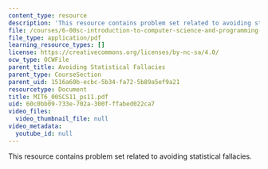 ```yaml
---
content_type: resource
description: 'This resource contains problem set related to avoiding statistical fallacies. '
file: /courses/6-00sc-introduction-to-computer-science-and-programming-spring-2011/60c0bb09733e702a300fffabed022ca7_MIT6_00SCS11_ps11.pdf
file_type: application/pdf
learning_resource_types: []
license: https://creativecommons.org/licenses/by-nc-sa/4.0/
ocw_type: OCWFile
parent_title: Avoiding Statistical Fallacies
parent_type: CourseSection
parent_uid: 1516a60b-ecbc-5b34-fa72-5b89a5ef9a21
resourcetype: Document
title: MIT6_00SCS11_ps11.pdf
uid: 60c0bb09-733e-702a-300f-ffabed022ca7
video_files:
  video_thumbnail_file: null
video_metadata:
  youtube_id: null
---
```

This resource contains problem set related to avoiding statistical fallacies. 